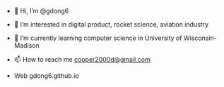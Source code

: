 - 👋 Hi, I’m @gdong6
- 👀 I’m interested in digital product, rocket science, aviation industry
- 🌱 I’m currently learning computer science in University of Wisconsin-Madison

- 📫 How to reach me cooper2000d@gmail.com
- Web gdong6.github.io

<!---
gdong6/gdong6 is a ✨ special ✨ repository because its `README.md` (this file) appears on your GitHub profile.
You can click the Preview link to take a look at your changes.
--->
